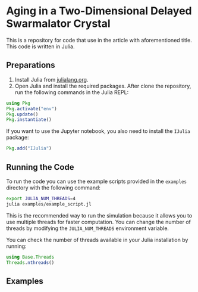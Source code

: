 # Aging in a Two-Dimensional Delayed Swarmalator Crystal

This is a repository for code that use in the article with aforementioned title. This code is written in Julia. 

## Preparations

1. Install Julia from [julialang.org](https://julialang.org/downloads/).
2. Open Julia and install the required packages. After clone the repository, run the following commands in the Julia REPL:
```julia
using Pkg
Pkg.activate("env")
Pkg.update()
Pkg.instantiate()
```
If you want to use the Jupyter notebook, you also need to install the `IJulia` package:
```julia
Pkg.add("IJulia")
```

## Running the Code
To run the code you can use the example scripts provided in the `examples` directory with the following command:
```bash
export JULIA_NUM_THREADS=4
julia examples/example_script.jl
```
This is the recommended way to run the simulation because it allows you to use multiple threads for faster computation. You can change the number of threads by modifying the `JULIA_NUM_THREADS` environment variable.

You can check the number of threads available in your Julia installation by running:
```julia   
using Base.Threads
Threads.nthreads()
```


## Examples


## 

